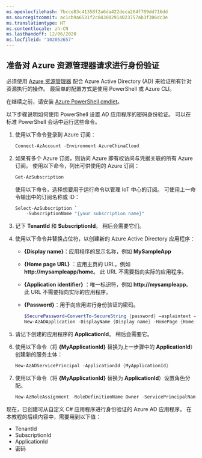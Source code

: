 ```yaml
---
ms.openlocfilehash: 7bcce83c41358f2a6da422deca264f789dd716dd
ms.sourcegitcommit: ac1cb9a6531f2c843002914023757ab3f306dc3e
ms.translationtype: HT
ms.contentlocale: zh-CN
ms.lasthandoff: 12/06/2020
ms.locfileid: "102052657"
---
```

## <a name="prepare-to-authenticate-azure-resource-manager-requests"></a>准备对 Azure 资源管理器请求进行身份验证
必须使用 [Azure 资源管理器][lnk-authenticate-arm] 配合 Azure Active Directory (AD) 来验证所有针对资源执行的操作。 最简单的配置方式是使用 PowerShell 或 Azure CLI。

在继续之前，请安装 [Azure PowerShell cmdlet][lnk-powershell-install]。

以下步骤说明如何使用 PowerShell 设置 AD 应用程序的密码身份验证。 可以在标准 PowerShell 会话中运行这些命令。

1. 使用以下命令登录到 Azure 订阅：

    ```powershell
    Connect-AzAccount -Environment AzureChinaCloud
    ```

1. 如果有多个 Azure 订阅，则访问 Azure 即有权访问与凭据关联的所有 Azure 订阅。 使用以下命令，列出可供使用的 Azure 订阅：

    ```powershell
    Get-AzSubscription
    ```

    使用以下命令，选择想要用于运行命令以管理 IoT 中心的订阅。 可使用上一命令输出中的订阅名称或 ID：

    ```powershell
    Select-AzSubscription `
        -SubscriptionName "{your subscription name}"
    ```

2. 记下 **TenantId** 和 **SubscriptionId**。 稍后会需要它们。
3. 使用以下命令并替换占位符，以创建新的 Azure Active Directory 应用程序：
   
   * **{Display name}**：应用程序的显示名称，例如 **MySampleApp**
   * **{Home page URL}** ：应用主页的 URL，例如 **http:\//mysampleapp/home**。 此 URL 不需要指向实际的应用程序。
   * **{Application identifier}** ：唯一标识符，例如 **http:\//mysampleapp**。 此 URL 不需要指向实际的应用程序。
   * **{Password}**：用于向应用进行身份验证的密码。
     
     ```powershell
     $SecurePassword=ConvertTo-SecureString {password} –asplaintext –force
     New-AzADApplication -DisplayName {Display name} -HomePage {Home page URL} -IdentifierUris {Application identifier} -Password $SecurePassword
     ```
4. 请记下创建的应用程序的 **ApplicationId**。 稍后会需要它。
5. 使用以下命令（将 **{MyApplicationId}** 替换为上一步骤中的 **ApplicationId**）创建新的服务主体：
   
    ```powershell
    New-AzADServicePrincipal -ApplicationId {MyApplicationId}
    ```
6. 使用以下命令（将 **{MyApplicationId}** 替换为 **ApplicationId**）设置角色分配。
   
    ```powershell
    New-AzRoleAssignment -RoleDefinitionName Owner -ServicePrincipalName {MyApplicationId}
    ```

现在，已创建可从自定义 C# 应用程序进行身份验证的 Azure AD 应用程序。 在本教程的后续内容中，需要用到以下值：

- TenantId
- SubscriptionId
- ApplicationId
- 密码

[lnk-authenticate-arm]: https://docs.microsoft.com/rest/api/
[lnk-powershell-install]: https://docs.microsoft.com/powershell/azure/install-az-ps